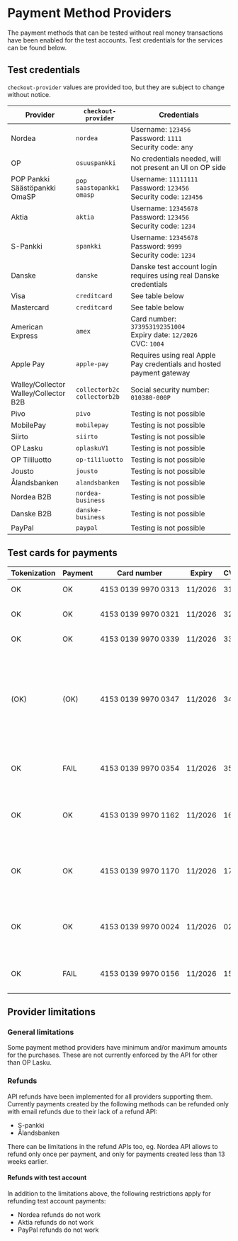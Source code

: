 # Payment Method Providers

The payment methods that can be tested without real money transactions have been enabled for the test accounts. Test credentials for the services can be found below.

## Test credentials

`checkout-provider` values are provided too, but they are subject to change without notice.

| Provider                                 | `checkout-provider`                | Credentials                                                             |
| ---------------------------------------- | ---------------------------------- | ----------------------------------------------------------------------- |
| Nordea                                   | `nordea`                           | Username: `123456`<br>Password: `1111`<br>Security code: any            |
| OP                                       | `osuuspankki`                      | No credentials needed, will not present an UI on OP side                |
| POP Pankki<br>Säästöpankki<br>OmaSP      | `pop`<br>`saastopankki`<br>`omasp` | Username: `11111111`<br>Password: `123456`<br>Security code: `123456`   |
| Aktia                                    | `aktia`                            | Username: `12345678`<br>Password: `123456`<br>Security code: `1234`     |
| S-Pankki                                 | `spankki`                          | Username: `12345678`<br>Password: `9999`<br>Security code: `1234`       |
| Danske                                   | `danske`                           | Danske test account login requires using real Danske credentials        |
| Visa                                     | `creditcard`                       | See table below                                                         |
| Mastercard                               | `creditcard`                       | See table below                                                         |
| American Express                         | `amex`                             | Card number: `373953192351004`<br>Expiry date: `12/2026`<br>CVC: `1004` |
| Apple Pay                                | `apple-pay`                        | Requires using real Apple Pay credentials and hosted payment gateway    |
| Walley/Collector<br>Walley/Collector B2B | `collectorb2c`<br>`collectorb2b`   | Social security number: `010380-000P`                                   |
| Pivo                                     | `pivo`                             | Testing is not possible                                                 |
| MobilePay                                | `mobilepay`                        | Testing is not possible                                                 |
| Siirto                                   | `siirto`                           | Testing is not possible                                                 |
| OP Lasku                                 | `oplaskuV1`                        | Testing is not possible                                                 |
| OP Tililuotto                            | `op-tililuotto`                    | Testing is not possible                                                 |
| Jousto                                   | `jousto`                           | Testing is not possible                                                 |
| Ålandsbanken                             | `alandsbanken`                     | Testing is not possible                                                 |
| Nordea B2B                               | `nordea-business`                  | Testing is not possible                                                 |
| Danske B2B                               | `danske-business`                  | Testing is not possible                                                 |
| PayPal                                   | `paypal`                           | Testing is not possible                                                 |

## Test cards for payments

| Tokenization | Payment | Card number                        | Expiry  | CVC | Description                                                                                                                                                                                                                                                  |
| ------------ | ------- | ---------------------------------- | ------- | --- | ------------------------------------------------------------------------------------------------------------------------------------------------------------------------------------------------------------------------------------------------------------ |
| OK           | OK      | 4153&nbsp;0139&nbsp;9970&nbsp;0313 | 11/2026 | 313 | Successful 3D Secure. 3DS form password "secret".                                                                                                                                                                                                            |
| OK           | OK      | 4153&nbsp;0139&nbsp;9970&nbsp;0321 | 11/2026 | 321 | Successful 3D Secure. 3DS form will be automatically completed.                                                                                                                                                                                              |
| OK           | OK      | 4153&nbsp;0139&nbsp;9970&nbsp;0339 | 11/2026 | 339 | 3D Secure attempt. 3DS will be automatically attempted.                                                                                                                                                                                                      |
| (OK)         | (OK)    | 4153&nbsp;0139&nbsp;9970&nbsp;0347 | 11/2026 | 347 | 3D Secure fails. The "cardholder_authentication" response parameter will be "no". It is at discretion of the merchant to accept or reject unauthentication transactions. If the merchant decides to decline the payment, the transaction should be reverted. |
| OK           | FAIL    | 4153&nbsp;0139&nbsp;9970&nbsp;0354 | 11/2026 | 354 | Successful 3D Secure. 3DS form password "secret". Insufficient funds in the test bank account.                                                                                                                                                               |
| OK           | OK      | 4153&nbsp;0139&nbsp;9970&nbsp;1162 | 11/2026 | 162 | with 3DS, Soft decline when charging saved card using Customer Initiated Transaction (requires 3DS). 3DS form password "secret".                                                                                                                             |
| OK           | OK      | 4153&nbsp;0139&nbsp;9970&nbsp;1170 | 11/2026 | 170 | with 3DS, Soft decline when charging saved card using Customer Initiated Transaction (requires 3DS). 3DS form will be automatically completed.                                                                                                               |
| OK           | OK      | 4153&nbsp;0139&nbsp;9970&nbsp;0024 | 11/2026 | 024 | Non-EU - "one leg out" card, not enrolled to 3DS. The "cardholder_authentication" response parameter will be "attempted".                                                                                                                                    |
| OK           | FAIL    | 4153&nbsp;0139&nbsp;9970&nbsp;0156 | 11/2026 | 156 | Non-EU - "one leg out" card, not enrolled to 3DS. Insufficient funds in the test bank account.                                                                                                                                                               |

## Provider limitations

### General limitations

Some payment method providers have minimum and/or maximum amounts for the purchases. These are not currently enforced by the API for other than OP Lasku.

### Refunds

API refunds have been implemented for all providers supporting them. Currently payments created by the following methods can be refunded only with email refunds due to their lack of a refund API:

- S-pankki
- Ålandsbanken

There can be limitations in the refund APIs too, eg. Nordea API allows to refund only once per payment, and only for payments created less than 13 weeks earlier.

#### Refunds with test account

In addition to the limitations above, the following restrictions apply for refunding test account payments:

- Nordea refunds do not work
- Aktia refunds do not work
- PayPal refunds do not work
